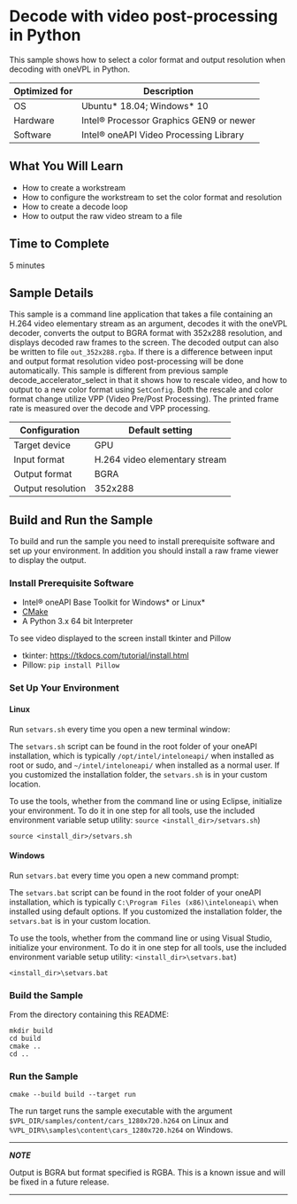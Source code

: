 # Decode with video post-processing in Python

This sample shows how to select a color format and output resolution when
decoding with oneVPL in Python.

| Optimized for   | Description
|---------------- | ----------------------------------------
| OS              | Ubuntu* 18.04; Windows* 10
| Hardware        | Intel® Processor Graphics GEN9 or newer
| Software        | Intel® oneAPI Video Processing Library

## What You Will Learn

- How to create a workstream
- How to configure the workstream to set the color format and resolution
- How to create a decode loop
- How to output the raw video stream to a file


## Time to Complete

  5 minutes


## Sample Details

This sample is a command line application that takes a file containing an H.264
video elementary stream as an argument, decodes it with the oneVPL decoder,
converts the output to BGRA format with 352x288 resolution, and displays decoded
raw frames to the screen. The decoded output can also be written to file
`out_352x288.rgba`. If there is a difference between input and output format
resolution video post-processing will be done automatically.  This sample is
different from previous sample decode_accelerator_select in that it shows how to
rescale video, and how to output to a new color format using `SetConfig`.  Both
the rescale and color format change utilize VPP (Video Pre/Post Processing).
The printed frame rate is measured over the decode and VPP processing.

| Configuration     | Default setting
| ----------------- | ----------------------------------
| Target device     | GPU
| Input format      | H.264 video elementary stream
| Output format     | BGRA
| Output resolution | 352x288


## Build and Run the Sample

To build and run the sample you need to install prerequisite software and set up
your environment. In addition you should install a raw frame viewer to display
the output.


### Install Prerequisite Software

 - Intel® oneAPI Base Toolkit for Windows* or Linux*
 - [CMake](https://cmake.org)
 - A Python 3.x 64 bit Interpreter
 
To see video displayed to the screen install tkinter and Pillow
* tkinter: https://tkdocs.com/tutorial/install.html
* Pillow: ```pip install Pillow```


### Set Up Your Environment

#### Linux

Run `setvars.sh` every time you open a new terminal window:

The `setvars.sh` script can be found in the root folder of your oneAPI
installation, which is typically `/opt/intel/inteloneapi/` when installed as
root or sudo, and `~/intel/inteloneapi/` when installed as a normal user.  If
you customized the installation folder, the `setvars.sh` is in your custom
location.

To use the tools, whether from the command line or using Eclipse, initialize
your environment. To do it in one step for all tools, use the included
environment variable setup utility: `source <install_dir>/setvars.sh`)

```
source <install_dir>/setvars.sh
```


#### Windows

Run `setvars.bat` every time you open a new command prompt:

The `setvars.bat` script can be found in the root folder of your oneAPI
installation, which is typically `C:\Program Files (x86)\inteloneapi\` when
installed using default options. If you customized the installation folder, the
`setvars.bat` is in your custom location.

To use the tools, whether from the command line or using Visual Studio,
initialize your environment. To do it in one step for all tools, use the
included environment variable setup utility: `<install_dir>\setvars.bat`)

```
<install_dir>\setvars.bat
```

### Build the Sample

From the directory containing this README:

```
mkdir build
cd build
cmake ..
cd ..
```


### Run the Sample

```
cmake --build build --target run
```

The run target runs the sample executable with the argument
`$VPL_DIR/samples/content/cars_1280x720.h264` on Linux and
`%VPL_DIR%\samples\content\cars_1280x720.h264` on Windows.

___
***NOTE***

Output is BGRA but format specified is RGBA.  This is a known
issue and will be fixed in a future release.
___
